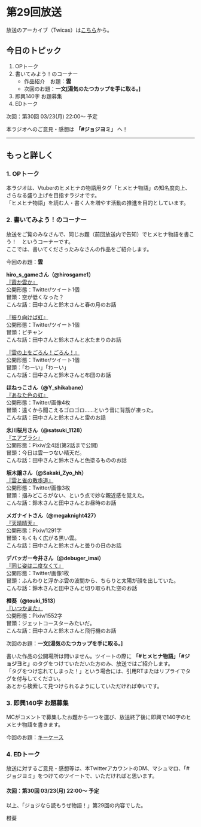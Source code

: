 # 第29回放送

放送のアーカイブ（Twicas）は[こちら](https://twitcasting.tv/hmhnstory_radio/movie/599641654)から。  

## 今日のトピック
1. OPトーク
1. 書いてみよう！のコーナー
    - 作品紹介　お題：<b>雲</b>
    - 次回のお題：<b>一文[湯気のたつカップを手に取る。]</b>
1. 即興140字 お題募集
1. EDトーク

次回：第30回 03/23(月) 22:00～ 予定  

本ラジオへのご意見・感想は **「#ジョジヨミ」** へ！

---

## もっと詳しく
### 1. OPトーク

本ラジオは、Vtuberのヒメヒナの物語用タグ「ヒメヒナ物語」の知名度向上、さらなる盛り上げを目指すラジオです。  
「ヒメヒナ物語」を読む人・書く人を増やす活動の推進を目的としています。  

### 2. 書いてみよう！のコーナー
放送をご覧のみなさんで、同じお題（前回放送内で告知）でヒメヒナ物語を書こう！　というコーナーです。  
ここでは、書いてくださったみなさんの作品をご紹介します。

今回のお題：<b>雲</b>

**hiro_s_gameさん（@hirosgame1）**  
[『霞か雲か』](https://twitter.com/hirosgame1/status/1236661468042391552?s=20)  
公開形態：Twitter/ツイート1個  
冒頭：空が低くなった？  
こんな話：田中さんと鈴木さんと春の月のお話  

[『振り向けば虹』](https://twitter.com/hirosgame1/status/1238419839300952064?s=20)  
公開形態：Twitter/ツイート1個  
冒頭：ピチャン  
こんな話：田中さんと鈴木さんと水たまりのお話  

[『雲の上をごろん！ごろん！』](https://twitter.com/hirosgame1/status/1239174137098072064?s=20)  
公開形態：Twitter/ツイート1個  
冒頭：「わーい」「わーい」  
こんな話：田中さんと鈴木さんと布団のお話  

**ほねっこさん（@Y_shikabane）**  
[『あなた色の虹』](https://twitter.com/Y_shikabane/status/1237032737363484672?s=20)  
公開形態：Twitter/画像4枚  
冒頭：遠くから聞こえるゴロゴロ……という音に背筋が凍った。  
こんな話：田中さんと鈴木さんと雷のお話  

**氷川桜月さん（@satsuki_1128）**  
[『エアブラシ』](https://twitter.com/satsuki_1128/status/1237688019424907264?s=20)  
公開形態：Pixiv/全4話(第2話まで公開)  
冒頭：今日は雲一つない晴天だ。  
こんな話：田中さんと鈴木さんと色塗るもののお話  

**坂木譲さん（@Sakaki_Zyo_hh）**  
[『雲と雀の散歩道』](https://twitter.com/Sakaki_Zyo_hh/status/1237522184454557697?s=20)  
公開形態：Twitter/画像3枚  
冒頭：掴みどころがない、という点で妙な親近感を覚えた。  
こんな話：鈴木さんと田中さんとお昼時のお話  

**メガナイトさん（@megaknight427）**  
[『天晴晴天』](https://twitter.com/megaknight427/status/1237755479876464646?s=20)  
公開形態：Pixiv/1291字  
冒頭：もくもく広がる黒い雲。  
こんな話：田中さんと鈴木さんと曇りの日のお話

**デバッガー今井さん（@debuger_imai）**  
[『同じ姿は二度なくて』](https://twitter.com/debuger_imai/status/1238658090876067840?s=20)  
公開形態：Twitter/画像1枚  
冒頭：ふんわりと浮かぶ雲の波間から、ちらりと太陽が顔を出していた。  
こんな話：鈴木さんと田中さんと切り取られた空のお話  

**橙葵（@touki_1513）**  
[『いつかまた』](https://twitter.com/touki_1513/status/1239100294794866693?s=20)  
公開形態：Pixiv/1552字  
冒頭：ジェットコースターみたいだ。  
こんな話：田中さんと鈴木さんと飛行機のお話  

次回のお題：<b>一文[湯気のたつカップを手に取る。]</b>

書いた作品の公開場所は問いません。ツイートの際に <b>「#ヒメヒナ物語」「#ジョジヨミ」</b>のタグをつけていただいた方のみ、放送ではご紹介します。  
「タグをつけ忘れてしまった！」という場合には、引用RTまたはリプライでタグを付与してください。  
あとから検索して見つけられるようにしていただければ幸いです。  

### 3. 即興140字 お題募集
MCがコメントで募集したお題から一つを選び、放送終了後に即興で140字のヒメヒナ物語を書きます。

今回のお題：[キーケース](https://twitter.com/hmhnStory_Radio/status/1239188462479138816?s=20)

### 4. EDトーク

放送に対するご意見・感想等は、本TwitterアカウントのDM、マシュマロ、「#ジョジヨミ」をつけてのツイートで、いただければと思います。

#### 次回：第30回 03/23(月) 22:00～ 予定  

以上、「ジョジなら読もうぜ物語！」第29回の内容でした。

橙葵
